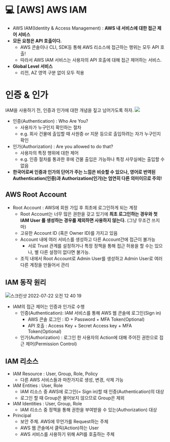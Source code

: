 💻 [AWS] AWS IAM
=================
* AWS IAM(Identity & Access Management) : **AWS 내 서비스에 대한 접근 제어 서비스**
* **모든 요청은 API 호출이다.**
  * AWS 콘솔이나 CLI, SDK등 통해 AWS 리소스에 접근하는 행위는 모두 API 호출!
  * 따라서 AWS IAM 서비스는 사용자의 API 호출에 대해 접근 제어하는 서비스. 
* **Global Level 서비스**
  * 리전, AZ 영역 구분 없이 모두 적용

# 인증 & 인가
IAM을 사용하기 전, 인증과 인가에 대한 개념을 짚고 넘어가도록 하자.
![](https://images.velog.io/images/dustjs159/post/d0ce58f3-cd3f-4145-92f6-4428175ce225/%E1%84%89%E1%85%B3%E1%84%8F%E1%85%B3%E1%84%85%E1%85%B5%E1%86%AB%E1%84%89%E1%85%A3%E1%86%BA%202022-03-20%20%E1%84%8B%E1%85%A9%E1%84%92%E1%85%AE%205.32.06.png)

* 인증(Authentication) : Who Are You?
  * 사용자가 누구인지 확인하는 절차
  * e.g. 회사 건물에 출입할 때 사원증 or 지문 등으로 출입하려는 자가 누구인지 확인
* 인가(Authorization) : Are you allowed to do that?
  * 사용자의 특정 행위에 대한 제어
  * e.g. 인증 절차를 통과한 후에 건물 출입은 가능하나 특정 사무실에는 출입할 수 없음
* **한국어로써 인증과 인가의 단어가 주는 느낌은 비슷할 수 있으나, 영어로 번역된 Authentication(인증)과 Authorization(인가)는 엄연히 다른 의미이므로 주의!**

## AWS Root Account
* Root Account : AWS에 회원 가입 후 최초에 로그인하게 되는 계정
  * Root Account는 너무 많은 권한을 갖고 있기에 **최초 로그인하는 경우와 첫 IAM User 를 생성하는 경우를 제외하면 사용하지 않는다.** (그냥 무조건 쓰지 마)
  * 고유한 Account ID (혹은 Owner ID)를 가지고 있음
  * Account 내에 여러 서비스를 생성하고 다른 Account간에 접근이 불가능
    * 서로 Trust 관계를 설정하거나 특정 정책을 통해 접근 허용을 할 수는 있으나, 별 다른 설정이 없다면 불가능. 
  * 조직 내에서 Root Account로 Admin User를 생성하고 Admin User로 여러 다른 계정을 만들어서 관리 

## IAM 동작 원리
![스크린샷 2022-07-22 오전 12 40 19](https://user-images.githubusercontent.com/57285121/180255247-457ac69f-6a2b-4171-8ef4-a371b7c1ad7f.png)

* IAM의 접근 제어는 인증과 인가로 수행
  * 인증(Authentication): IAM 서비스를 통해 AWS 웹 콘솔에 로그인(Sign in)
    * AWS 콘솔 로그인 : ID + Password + MFA Token(Optional)
    * API 호출 : Access Key + Secret Access key + MFA Token(Optional)
  * 인가(Authorization) : 로그인 한 사용자의 Action에 대해 주어진 권한으로 접근 제어(Permission Control)

## IAM 리소스
* IAM Resource : User, Group, Role, Policy
  * 다른 AWS 서비스들과 마찬가지로 생성, 변경, 삭제 가능
* IAM Entities : User, Role
  * IAM 리소스 중 AWS에 로그인(= Sign in)할 때 인증(Authentication)의 대상
  * 로그인 할 때 Group은 물어보지 않으므로 Group은 제외
* IAM Identities : User, Group, Role
  * IAM 리소스 중 정책을 통해 권한을 부여받을 수 있는(Authorization) 대상
* Principal
  * 보안 주체. AWS에 무언가를 Request하는 주체
  * AWS 웹 콘솔에서 클릭(Action)하는 User
  * AWS 서비스를 사용하기 위해 API를 호출하는 주체 

